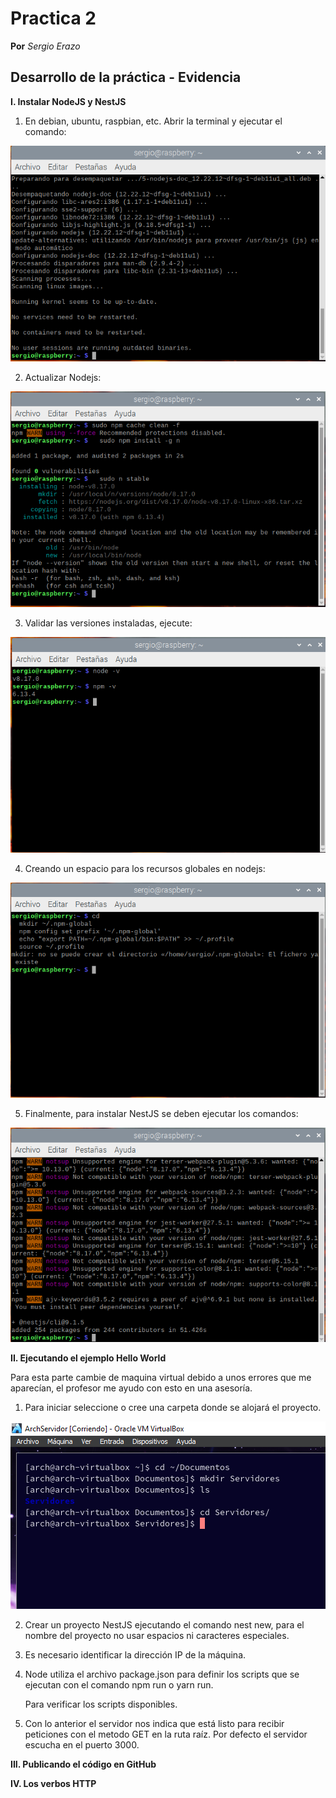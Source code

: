 # Practica 2
**Por** *Sergio Erazo*

## Desarrollo de la práctica - Evidencia
**I. Instalar NodeJS y NestJS**

  1. En debian, ubuntu, raspbian, etc. Abrir la terminal y ejecutar el comando:

![imagen](https://github.com/sergioorteera/Informes_Practicas_IoT/blob/main/Practica_02/Imagenes/1.PNG?raw=true)

  2. Actualizar Nodejs:

![imagen](https://github.com/sergioorteera/Informes_Practicas_IoT/blob/main/Practica_02/Imagenes/2.PNG?raw=true)

  3. Validar las versiones instaladas, ejecute:

![imagen](https://github.com/sergioorteera/Informes_Practicas_IoT/blob/main/Practica_02/Imagenes/3.PNG?raw=true)

  4. Creando un espacio para los recursos globales en nodejs:

![imagen](https://github.com/sergioorteera/Informes_Practicas_IoT/blob/main/Practica_02/Imagenes/4.PNG?raw=true)

  5. Finalmente, para instalar NestJS se deben ejecutar los comandos:

![imagen](https://github.com/sergioorteera/Informes_Practicas_IoT/blob/main/Practica_02/Imagenes/5.PNG?raw=true)

**II. Ejecutando el ejemplo Hello World**

  Para esta parte cambie de maquina virtual debido a unos errores que me aparecían, el profesor me ayudo con esto en una asesoría.
   
  1. Para iniciar seleccione o cree una carpeta donde se alojará el proyecto.
  
![imagen](https://github.com/sergioorteera/Informes_Practicas_IoT/blob/main/Practica_02/Imagenes/6.PNG?raw=true)
  
  2. Crear un proyecto NestJS ejecutando el comando nest new, para el nombre del proyecto no usar espacios ni caracteres especiales.
  
  
  
  3. Es necesario identificar la dirección IP de la máquina.  
  
  
  4. Node utiliza el archivo package.json para definir los scripts que se ejecutan con el comando npm run o yarn run.
  
  
     Para verificar los scripts disponibles.
     
     
     
  5. Con lo anterior el servidor nos indica que está listo para recibir peticiones con el metodo GET en la ruta raíz. Por defecto el servidor escucha en el        puerto 3000.

**III. Publicando el código en GitHub**



**IV. Los verbos HTTP**




